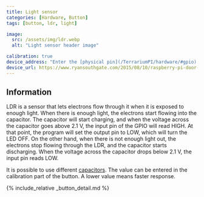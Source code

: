 ```yaml
---
title: Light sensor
categories: [Hardware, Button]
tags: [button, ldr, light]

image:
  src: /assets/img/ldr.webp
  alt: "Light sensor header image"

calibration: true
device_address: "Enter the [physical pin](/TerrariumPI/hardware/#gpio) number where the data is connected<br />Ex: `27`"
device_url: https://www.ryansouthgate.com/2015/08/10/raspberry-pi-door-sensor/
---
```


## Information
LDR is a sensor that lets electrons flow through it when it is exposed to enough light. When there is enough light, the electrons start flowing into the capacitor. The capacitor will start charging, and when the voltage across the capacitor goes above 2.1 V, the input pin of the GPIO will read HIGH. At that point, the program will set the output pin to LOW, which will turn the LED OFF. On the other hand, when there is not enough light out, the electrons stop flowing through the LDR, and the capacitor starts discharging. When the voltage across the capacitor drops below 2.1 V, the input pin reads LOW.

It is possible to use different [capacitors](https://qkzeetech.com/wp-content/uploads/2019/02/1uF-50V.jpg). The value can be entered in the calibration part of the button. A lower value means faster response.

{% include_relative _button_detail.md %}